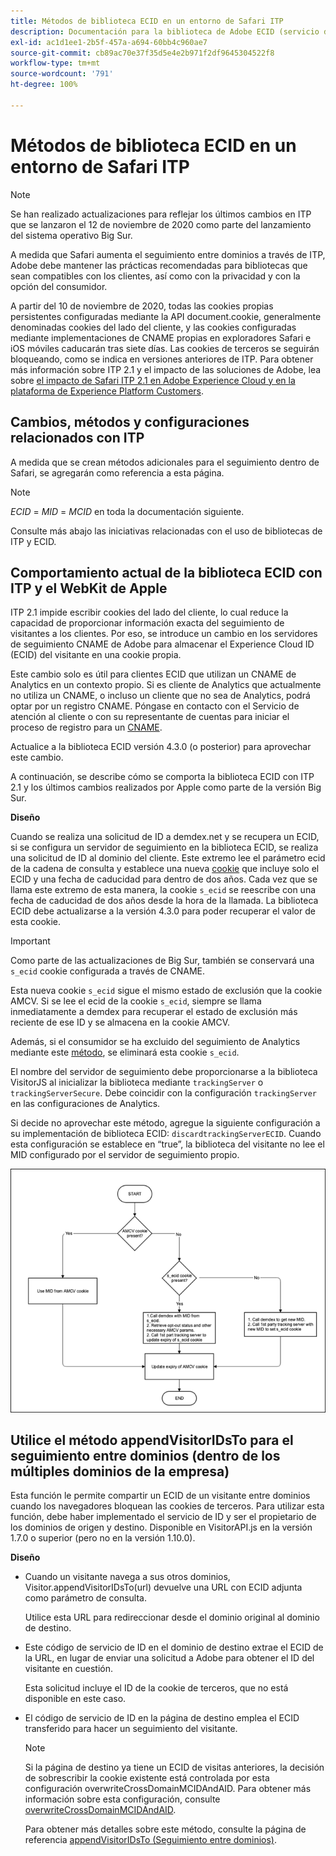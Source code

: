 ```yaml
---
title: Métodos de biblioteca ECID en un entorno de Safari ITP
description: Documentación para la biblioteca de Adobe ECID (servicio de ID).
exl-id: ac1d1ee1-2b5f-457a-a694-60bb4c960ae7
source-git-commit: cb89ac70e37f35d5e4e2b971f2df9645304522f8
workflow-type: tm+mt
source-wordcount: '791'
ht-degree: 100%

---
```


# Métodos de biblioteca ECID en un entorno de Safari ITP

>[!NOTE]
>
>Se han realizado actualizaciones para reflejar los últimos cambios en ITP que se lanzaron el 12 de noviembre de 2020 como parte del lanzamiento del sistema operativo Big Sur.

A medida que Safari aumenta el seguimiento entre dominios a través de ITP, Adobe debe mantener las prácticas recomendadas para bibliotecas que sean compatibles con los clientes, así como con la privacidad y con la opción del consumidor.

A partir del 10 de noviembre de 2020, todas las cookies propias persistentes configuradas mediante la API document.cookie, generalmente denominadas cookies del lado del cliente, y las cookies configuradas mediante implementaciones de CNAME propias en exploradores Safari e iOS móviles caducarán tras siete días. Las cookies de terceros se seguirán bloqueando, como se indica en versiones anteriores de ITP. Para obtener más información sobre ITP 2.1 y el impacto de las soluciones de Adobe, lea sobre [el impacto de Safari ITP 2.1 en Adobe Experience Cloud y en la plataforma de Experience Platform Customers](https://medium.com/adobetech/safari-itp-2-1-impact-on-adobe-experience-cloud-customers-9439cecb55ac).

## Cambios, métodos y configuraciones relacionados con ITP

A medida que se crean métodos adicionales para el seguimiento dentro de Safari, se agregarán como referencia a esta página.

>[!NOTE]
>
>*ECID* = *MID* = *MCID* en toda la documentación siguiente.

Consulte más abajo las iniciativas relacionadas con el uso de bibliotecas de ITP y ECID.

## Comportamiento actual de la biblioteca ECID con ITP y el WebKit de Apple

ITP 2.1 impide escribir cookies del lado del cliente, lo cual reduce la capacidad de proporcionar información exacta del seguimiento de visitantes a los clientes. Por eso, se introduce un cambio en los servidores de seguimiento CNAME de Adobe para almacenar el Experience Cloud ID (ECID) del visitante en una cookie propia.

Este cambio solo es útil para clientes ECID que utilizan un CNAME de Analytics en un contexto propio. Si es cliente de Analytics que actualmente no utiliza un CNAME, o incluso un cliente que no sea de Analytics, podrá optar por un registro CNAME. Póngase en contacto con el Servicio de atención al cliente o con su representante de cuentas para iniciar el proceso de registro para un [CNAME](https://experienceleague.adobe.com/docs/core-services/interface/ec-cookies/cookies-first-party.html?lang=es).

Actualice a la biblioteca ECID versión 4.3.0 (o posterior) para aprovechar este cambio.

A continuación, se describe cómo se comporta la biblioteca ECID con ITP 2.1 y los últimos cambios realizados por Apple como parte de la versión Big Sur.

**Diseño**

Cuando se realiza una solicitud de ID a demdex.net y se recupera un ECID, si se configura un servidor de seguimiento en la biblioteca ECID, se realiza una solicitud de ID al dominio del cliente. Este extremo lee el parámetro ecid de la cadena de consulta y establece una nueva [cookie](/help/introduction/cookies.md) que incluye solo el ECID y una fecha de caducidad para dentro de dos años. Cada vez que se llama este extremo de esta manera, la cookie `s_ecid` se reescribe con una fecha de caducidad de dos años desde la hora de la llamada. La biblioteca ECID debe actualizarse a la versión 4.3.0 para poder recuperar el valor de esta cookie.

>[!IMPORTANT]
>
>Como parte de las actualizaciones de Big Sur, también se conservará una `s_ecid` cookie configurada a través de CNAME.

Esta nueva cookie `s_ecid` sigue el mismo estado de exclusión que la cookie AMCV. Si se lee el ecid de la cookie `s_ecid`, siempre se llama inmediatamente a demdex para recuperar el estado de exclusión más reciente de ese ID y se almacena en la cookie AMCV.

Además, si el consumidor se ha excluido del seguimiento de Analytics mediante este [método](https://experienceleague.adobe.com/docs/analytics/implementation/js/opt-out.html?lang=es), se eliminará esta cookie `s_ecid`.

El nombre del servidor de seguimiento debe proporcionarse a la biblioteca VisitorJS al inicializar la biblioteca mediante `trackingServer` o `trackingServerSecure`. Debe coincidir con la configuración `trackingServer` en las configuraciones de Analytics.

Si decide no aprovechar este método, agregue la siguiente configuración a su implementación de biblioteca ECID: `discardtrackingServerECID`. Cuando esta configuración se establece en “true”, la biblioteca del visitante no lee el MID configurado por el servidor de seguimiento propio.

![](assets/itp-proposal-v1.png)

## Utilice el método appendVisitorIDsTo para el seguimiento entre dominios (dentro de los múltiples dominios de la empresa)

Esta función le permite compartir un ECID de un visitante entre dominios cuando los navegadores bloquean las cookies de terceros. Para utilizar esta función, debe haber implementado el servicio de ID y ser el propietario de los dominios de origen y destino. Disponible en VisitorAPI.js en la versión 1.7.0 o superior (pero no en la versión 1.10.0).

**Diseño**

* Cuando un visitante navega a sus otros dominios, Visitor.appendVisitorIDsTo(url) devuelve una URL con ECID adjunta como parámetro de consulta.

   Utilice esta URL para redireccionar desde el dominio original al dominio de destino.

* Este código de servicio de ID en el dominio de destino extrae el ECID de la URL, en lugar de enviar una solicitud a Adobe para obtener el ID del visitante en cuestión.

   Esta solicitud incluye el ID de la cookie de terceros, que no está disponible en este caso.

* El código de servicio de ID en la página de destino emplea el ECID transferido para hacer un seguimiento del visitante.

   >[!NOTE]
   >Si la página de destino ya tiene un ECID de visitas anteriores, la decisión de sobrescribir la cookie existente está controlada por esta configuración overwriteCrossDomainMCIDAndAID. Para obtener más información sobre esta configuración, consulte [overwriteCrossDomainMCIDAndAID](/help/library/function-vars/overwrite-visitor-id.md).
   >
   >Para obtener más detalles sobre este método, consulte la página de referencia [appendVisitorIDsTo (Seguimiento entre dominios)](/help/library/get-set/appendvisitorid.md).
